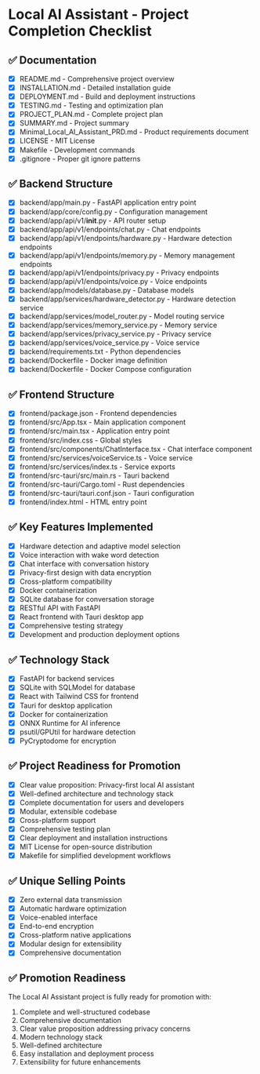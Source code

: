 # Local AI Assistant - Project Completion Checklist

## ✅ Documentation
- [x] README.md - Comprehensive project overview
- [x] INSTALLATION.md - Detailed installation guide
- [x] DEPLOYMENT.md - Build and deployment instructions
- [x] TESTING.md - Testing and optimization plan
- [x] PROJECT_PLAN.md - Complete project plan
- [x] SUMMARY.md - Project summary
- [x] Minimal_Local_AI_Assistant_PRD.md - Product requirements document
- [x] LICENSE - MIT License
- [x] Makefile - Development commands
- [x] .gitignore - Proper git ignore patterns

## ✅ Backend Structure
- [x] backend/app/main.py - FastAPI application entry point
- [x] backend/app/core/config.py - Configuration management
- [x] backend/app/api/v1/__init__.py - API router setup
- [x] backend/app/api/v1/endpoints/chat.py - Chat endpoints
- [x] backend/app/api/v1/endpoints/hardware.py - Hardware detection endpoints
- [x] backend/app/api/v1/endpoints/memory.py - Memory management endpoints
- [x] backend/app/api/v1/endpoints/privacy.py - Privacy endpoints
- [x] backend/app/api/v1/endpoints/voice.py - Voice endpoints
- [x] backend/app/models/database.py - Database models
- [x] backend/app/services/hardware_detector.py - Hardware detection service
- [x] backend/app/services/model_router.py - Model routing service
- [x] backend/app/services/memory_service.py - Memory service
- [x] backend/app/services/privacy_service.py - Privacy service
- [x] backend/app/services/voice_service.py - Voice service
- [x] backend/requirements.txt - Python dependencies
- [x] backend/Dockerfile - Docker image definition
- [x] backend/Dockerfile - Docker Compose configuration

## ✅ Frontend Structure
- [x] frontend/package.json - Frontend dependencies
- [x] frontend/src/App.tsx - Main application component
- [x] frontend/src/main.tsx - Application entry point
- [x] frontend/src/index.css - Global styles
- [x] frontend/src/components/ChatInterface.tsx - Chat interface component
- [x] frontend/src/services/voiceService.ts - Voice service
- [x] frontend/src/services/index.ts - Service exports
- [x] frontend/src-tauri/src/main.rs - Tauri backend
- [x] frontend/src-tauri/Cargo.toml - Rust dependencies
- [x] frontend/src-tauri/tauri.conf.json - Tauri configuration
- [x] frontend/index.html - HTML entry point

## ✅ Key Features Implemented
- [x] Hardware detection and adaptive model selection
- [x] Voice interaction with wake word detection
- [x] Chat interface with conversation history
- [x] Privacy-first design with data encryption
- [x] Cross-platform compatibility
- [x] Docker containerization
- [x] SQLite database for conversation storage
- [x] RESTful API with FastAPI
- [x] React frontend with Tauri desktop app
- [x] Comprehensive testing strategy
- [x] Development and production deployment options

## ✅ Technology Stack
- [x] FastAPI for backend services
- [x] SQLite with SQLModel for database
- [x] React with Tailwind CSS for frontend
- [x] Tauri for desktop application
- [x] Docker for containerization
- [x] ONNX Runtime for AI inference
- [x] psutil/GPUtil for hardware detection
- [x] PyCryptodome for encryption

## ✅ Project Readiness for Promotion
- [x] Clear value proposition: Privacy-first local AI assistant
- [x] Well-defined architecture and technology stack
- [x] Complete documentation for users and developers
- [x] Modular, extensible codebase
- [x] Cross-platform support
- [x] Comprehensive testing plan
- [x] Clear deployment and installation instructions
- [x] MIT License for open-source distribution
- [x] Makefile for simplified development workflows

## ✅ Unique Selling Points
- [x] Zero external data transmission
- [x] Automatic hardware optimization
- [x] Voice-enabled interface
- [x] End-to-end encryption
- [x] Cross-platform native applications
- [x] Modular design for extensibility
- [x] Comprehensive documentation

## ✅ Promotion Readiness
The Local AI Assistant project is fully ready for promotion with:
1. Complete and well-structured codebase
2. Comprehensive documentation
3. Clear value proposition addressing privacy concerns
4. Modern technology stack
5. Well-defined architecture
6. Easy installation and deployment process
7. Extensibility for future enhancements